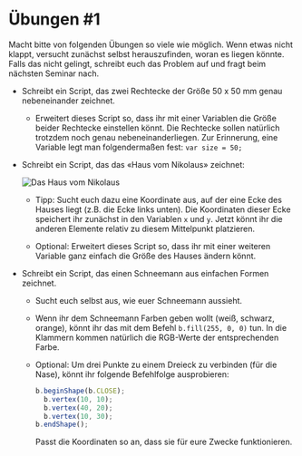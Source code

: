 # Übungen #1

Macht bitte von folgenden Übungen so viele wie möglich. Wenn etwas nicht klappt, versucht zunächst selbst herauszufinden, woran es liegen könnte. Falls das nicht gelingt, schreibt euch das Problem auf und fragt beim nächsten Seminar nach.

* Schreibt ein Script, das zwei Rechtecke der Größe 50 x 50 mm genau nebeneinander zeichnet.

  * Erweitert dieses Script so, dass ihr mit einer Variablen die Größe beider Rechtecke einstellen könnt. Die Rechtecke sollen natürlich trotzdem noch genau nebeneinanderliegen. Zur Erinnerung, eine Variable legt man folgendermaßen fest: `var size = 50;`

* Schreibt ein Script, das das «Haus vom Nikolaus» zeichnet:

  ![Das Haus vom Nikolaus](http://www.stupidedia.org/images/thumb/c/cc/Haus_vom_Nikolaus.png/180px-Haus_vom_Nikolaus.png?filetimestamp=20090325141521)

  * Tipp: Sucht euch dazu eine Koordinate aus, auf der eine Ecke des Hauses liegt (z.B. die Ecke links unten). Die Koordinaten dieser Ecke speichert ihr zunächst in den Variablen `x` und `y`. Jetzt könnt ihr die anderen Elemente relativ zu diesem Mittelpunkt platzieren.

  * Optional: Erweitert dieses Script so, dass ihr mit einer weiteren Variable ganz einfach die Größe des Hauses ändern könnt.

* Schreibt ein Script, das einen Schneemann aus einfachen Formen zeichnet.

  * Sucht euch selbst aus, wie euer Schneemann aussieht.

  * Wenn ihr dem Schneemann Farben geben wollt (weiß, schwarz, orange), könnt ihr das mit dem Befehl `b.fill(255, 0, 0)` tun. In die Klammern kommen natürlich die RGB-Werte der entsprechenden Farbe.

  * Optional: Um drei Punkte zu einem Dreieck zu verbinden (für die Nase), könnt ihr folgende Befehlfolge ausprobieren:
    ```js
    b.beginShape(b.CLOSE);
      b.vertex(10, 10);
      b.vertex(40, 20);
      b.vertex(10, 30);
    b.endShape();
    ```
    Passt die Koordinaten so an, dass sie für eure Zwecke funktionieren.
